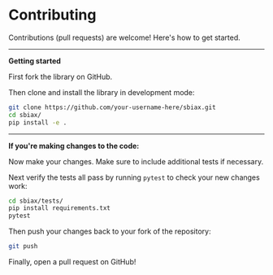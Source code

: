 # Contributing

Contributions (pull requests) are welcome! Here's how to get started.

---

**Getting started**

First fork the library on GitHub.

Then clone and install the library in development mode:

```bash
git clone https://github.com/your-username-here/sbiax.git
cd sbiax/ 
pip install -e .
```

---

**If you're making changes to the code:**

Now make your changes. Make sure to include additional tests if necessary.

Next verify the tests all pass by running `pytest` to check your new changes work:

```bash
cd sbiax/tests/
pip install requirements.txt
pytest
```

Then push your changes back to your fork of the repository:

```bash
git push
```

Finally, open a pull request on GitHub!